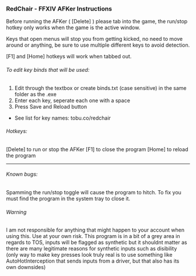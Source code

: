### RedChair - FFXIV AFKer Instructions

Before running the AFKer ( [Delete] ) please tab into the game,
the run/stop hotkey only works when the game is the active window.


Keys that open menus will stop you from getting kicked,
no need to move around or anything, be sure to use multiple 
different keys to avoid detection.

[F1] and [Home] hotkeys will work when tabbed out.

###### To edit key binds that will be used:
1. Edit through the textbox or create binds.txt (case sensitive) 
   in the same folder as the .exe
2. Enter each key, seperate each one with a space
3. Press Save and Reload button

- See list for key names: tobu.co/redchair

###### Hotkeys:
[Delete] to run or stop the AFKer
[F1] to close the program
[Home] to reload the program


----------------------------------------------------------


###### Known bugs:
Spamming the run/stop toggle will cause the program to hitch.
To fix you must find the program in the system tray to close it.



###### Warning
I am not responsible for anything that might happen to your account when using this. Use at your own risk. This program is in a bit of a grey area in regards to TOS, inputs will be flagged as synthetic but it shouldnt matter as there are many legitimate reasons for synthetic inputs such as disibility (only way to make key presses look truly real is to use something like AutoHotInterception that sends inputs from a driver, but that also has its own downsides)
